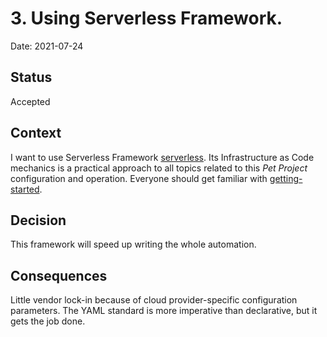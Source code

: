 # 3. Using Serverless Framework.

Date: 2021-07-24

## Status

Accepted

## Context

I want to use Serverless Framework [serverless](https://www.serverless.com). Its Infrastructure as Code mechanics is a practical approach to all topics related to this *Pet Project* configuration and operation. Everyone should get familiar with [getting-started](https://www.serverless.com/framework/docs/getting-started/).

## Decision

This framework will speed up writing the whole automation.

## Consequences

Little vendor lock-in because of cloud provider-specific configuration parameters. The YAML standard is more imperative than declarative, but it gets the job done.
